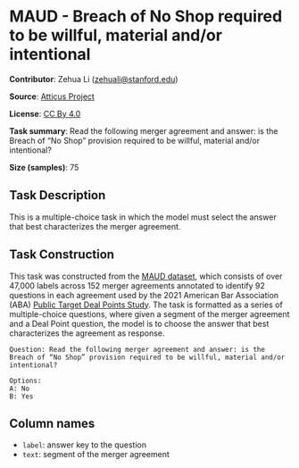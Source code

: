 # MAUD - Breach of No Shop required to be willful, material and/or intentional

**Contributor**: Zehua Li (zehuali@stanford.edu)

**Source**: [Atticus Project](https://www.atticusprojectai.org/maud)

**License**: [CC By 4.0](https://creativecommons.org/licenses/by/4.0/)

**Task summary**: Read the following merger agreement and answer: is the Breach of “No Shop” provision required to be willful, material and/or intentional?

**Size (samples)**: 75

## Task Description

This is a multiple-choice task in which the model must select the answer that best characterizes the merger agreement.

## Task Construction

This task was constructed from the [MAUD dataset](https://www.atticusprojectai.org/maud), which consists of over 47,000 labels across 152 merger agreements annotated to identify 92 questions in each agreement used by the 2021 American Bar Association (ABA) [Public Target Deal Points Study](https://www.americanbar.org/groups/business_law/committees/ma/deal_points/). The task is formatted as a series of multiple-choice questions, where given a segment of the merger agreement and a Deal Point question, the model is to choose the answer that best characterizes the agreement as response.

```text
Question: Read the following merger agreement and answer: is the Breach of “No Shop” provision required to be willful, material and/or intentional?
```

```text
Options:
A: No
B: Yes
```

## Column names

- `label`: answer key to the question
- `text`: segment of the merger agreement

